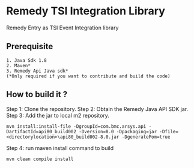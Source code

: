 # Remedy TSI Integration Library
Remedy Entry as TSI Event Integration library

## Prerequisite 
```
1. Java Sdk 1.8
2. Maven*
3. Remedy Api Java sdk*
(*Only required if you want to contribute and build the code)
```

## How to build it ?

Step 1: Clone the repository.
Step 2: Obtain the Remedy Java API SDK jar.
Step 3: Add the jar to local m2 repository.
```
mvn install:install-file -DgroupId=com.bmc.arsys.api -DartifactId=api80_build002 -Dversion=8.0 -Dpackaging=jar -Dfile=<directorylocation>\api80_build002-8.0.jar -DgeneratePom=true
```

Step 4: run maven install command to build
```
mvn clean compile install
```